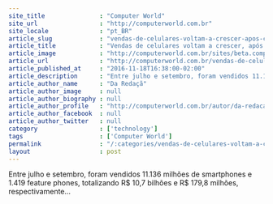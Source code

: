 ```yaml
---
site_title               : "Computer World"
site_url                 : "http://computerworld.com.br"
site_locale              : "pt_BR"
article_slug             : "vendas-de-celulares-voltam-a-crescer-apos-cinco-trimestres-em-baixa"
article_title            : "Vendas de celulares voltam a crescer, após cinco trimestres em baixa"
article_image            : "http://computerworld.com.br/sites/beta.computerworld.com.br/files/news_articles/smartphone_2.jpg"
article_url              : "http://computerworld.com.br/vendas-de-celulares-voltam-crescer-apos-cinco-trimestres-em-baixa"
article_published_at     : "2016-11-18T16:38:00-02:00"
article_description      : "Entre julho e setembro, foram vendidos 11.136 milhões de smartphones e 1.419 feature phones, totalizando R$ 10,7 bilhões e R$ 179,8 milhões, respectivamente..."
article_author_name      : "Da Redaçã"
article_author_image     : null
article_author_biography : null
article_author_profile   : "http://computerworld.com.br/autor/da-redacao"
article_author_facebook  : null
article_author_twitter   : null
category                 : ['technology']
tags                     : ['Computer World']
permalink                : "/:categories/vendas-de-celulares-voltam-a-crescer-apos-cinco-trimestres-em-baixa/"
layout                   : post
---
```


Entre julho e setembro, foram vendidos 11.136 milhões de smartphones e 1.419 feature phones, totalizando R$ 10,7 bilhões e R$ 179,8 milhões, respectivamente...
